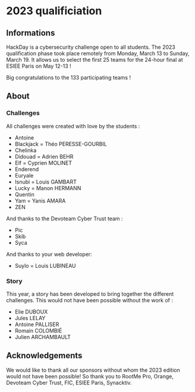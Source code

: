 # 2023 qualificiation

## Informations

HackDay is a cybersecurity challenge open to all students. The 2023 qualification phase took place remotely from Monday, March 13 to Sunday, March 19. It allows us to select the first 25 teams for the 24-hour final at ESIEE Paris on May 12-13 ! 

Big congratulations to the 133 participating teams !


## About

### Challenges

All challenges were created with love by the students : 
- Antoine
- Blackjack = Théo PERESSE-GOURBIL
- Chelinka
- Didouad = Adrien BEHR
- Elf = Cyprien MOLINET
- Enderend 
- Euryale
- Isnubi = Louis GAMBART
- Lucky = Manon HERMANN
- Quentin 
- Yam = Yanis AMARA
- ZEN

And thanks to the Devoteam Cyber Trust team :
- Pic
- Skib
- Syca

And thanks to your web developer:
- Suylo = Louis LUBINEAU

### Story

This year, a story has been developed to bring together the different challenges. This would not have been possible without the work of :
- Elie DUBOUX
- Jules LELAY
- Antoine PALLISER
- Romain COLOMBIÉ
- Julien ARCHAMBAULT


## Acknowledgements

We would like to thank all our sponsors without whom the 2023 edition would not have been possible! 
So thank you to RootMe Pro, Orange, Devoteam Cyber Trust, FIC, ESIEE Paris, Synacktiv.
